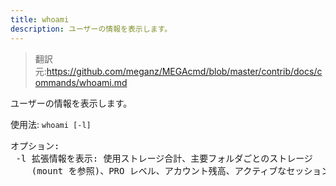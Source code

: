 ```yaml
---
title: whoami
description: ユーザーの情報を表示します。
---
```


>翻訳元:https://github.com/meganz/MEGAcmd/blob/master/contrib/docs/commands/whoami.md

ユーザーの情報を表示します。

使用法: `whoami [-l]`
<pre>
オプション:
 -l	拡張情報を表示: 使用ストレージ合計、主要フォルダごとのストレージ
   	(mount を参照)、PRO レベル、アカウント残高、アクティブなセッション
</pre>
